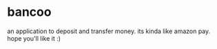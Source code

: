 # bancoo
an application to deposit and transfer money. its kinda like amazon pay. hope you'll like it :)
